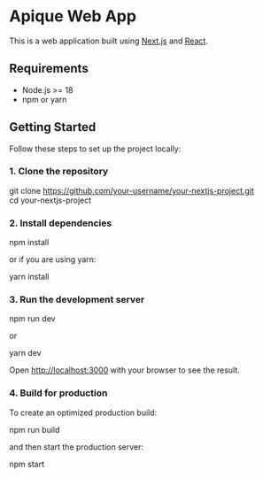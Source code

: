 # Apique Web App

This is a web application built using [Next.js](https://nextjs.org/) and [React](https://react.dev/).

## Requirements

- Node.js >= 18
- npm or yarn

## Getting Started

Follow these steps to set up the project locally:

### 1. Clone the repository

git clone https://github.com/your-username/your-nextjs-project.git  
cd your-nextjs-project

### 2. Install dependencies

npm install

or if you are using yarn:

yarn install

### 3. Run the development server

npm run dev

or

yarn dev

Open [http://localhost:3000](http://localhost:3000) with your browser to see the result.

### 4. Build for production

To create an optimized production build:

npm run build

and then start the production server:

npm start

